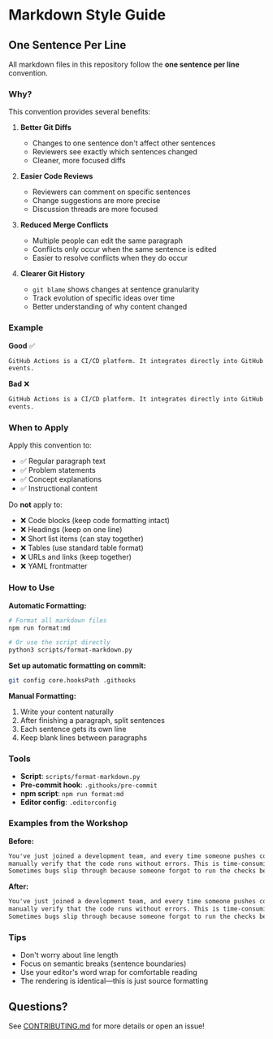 # Markdown Style Guide

## One Sentence Per Line

All markdown files in this repository follow the **one sentence per line** convention.

### Why?

This convention provides several benefits:

1. **Better Git Diffs**
   - Changes to one sentence don't affect other sentences
   - Reviewers see exactly which sentences changed
   - Cleaner, more focused diffs

2. **Easier Code Reviews**
   - Reviewers can comment on specific sentences
   - Change suggestions are more precise
   - Discussion threads are more focused

3. **Reduced Merge Conflicts**
   - Multiple people can edit the same paragraph
   - Conflicts only occur when the same sentence is edited
   - Easier to resolve conflicts when they do occur

4. **Clearer Git History**
   - `git blame` shows changes at sentence granularity
   - Track evolution of specific ideas over time
   - Better understanding of why content changed

### Example

**Good** ✅

```markdown
GitHub Actions is a CI/CD platform. It integrates directly into GitHub repositories. You can automate workflows based on
events.
```

**Bad** ❌

```markdown
GitHub Actions is a CI/CD platform. It integrates directly into GitHub repositories. You can automate workflows based on
events.
```

### When to Apply

Apply this convention to:

- ✅ Regular paragraph text
- ✅ Problem statements
- ✅ Concept explanations
- ✅ Instructional content

Do **not** apply to:

- ❌ Code blocks (keep code formatting intact)
- ❌ Headings (keep on one line)
- ❌ Short list items (can stay together)
- ❌ Tables (use standard table format)
- ❌ URLs and links (keep together)
- ❌ YAML frontmatter

### How to Use

**Automatic Formatting:**

```bash
# Format all markdown files
npm run format:md

# Or use the script directly
python3 scripts/format-markdown.py
```

**Set up automatic formatting on commit:**

```bash
git config core.hooksPath .githooks
```

**Manual Formatting:**

1. Write your content naturally
2. After finishing a paragraph, split sentences
3. Each sentence gets its own line
4. Keep blank lines between paragraphs

### Tools

- **Script**: `scripts/format-markdown.py`
- **Pre-commit hook**: `.githooks/pre-commit`
- **npm script**: `npm run format:md`
- **Editor config**: `.editorconfig`

### Examples from the Workshop

**Before:**

```markdown
You've just joined a development team, and every time someone pushes code to the repository, another developer has to
manually verify that the code runs without errors. This is time-consuming, prone to human error, and delays feedback.
Sometimes bugs slip through because someone forgot to run the checks before merging.
```

**After:**

```markdown
You've just joined a development team, and every time someone pushes code to the repository, another developer has to
manually verify that the code runs without errors. This is time-consuming, prone to human error, and delays feedback.
Sometimes bugs slip through because someone forgot to run the checks before merging.
```

### Tips

- Don't worry about line length
- Focus on semantic breaks (sentence boundaries)
- Use your editor's word wrap for comfortable reading
- The rendering is identical—this is just source formatting

## Questions?

See [CONTRIBUTING.md](../CONTRIBUTING.md) for more details or open an issue!
